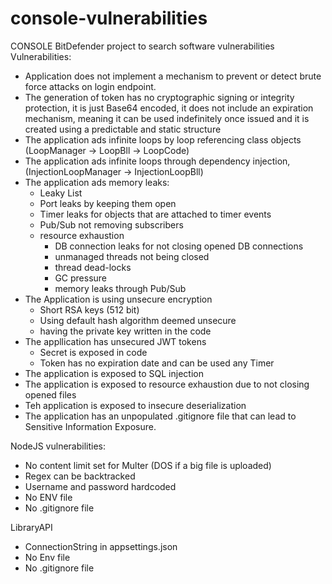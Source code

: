 # console-vulnerabilities
CONSOLE BitDefender project to search software vulnerabilities 
Vulnerabilities:
- Application does not implement a mechanism to prevent or detect brute force attacks on login endpoint.
- The generation of token has no cryptographic signing or integrity protection, it is just Base64 encoded, it does not include an expiration mechanism, meaning it can be used indefinitely once issued and it is created using a predictable and static structure
- The application ads infinite loops by loop referencing class objects (LoopManager -> LoopBll -> LoopCode)
- The application ads infinite loops through dependency injection, (InjectionLoopManager -> InjectionLoopBll)
- The application ads memory leaks: 
	- Leaky List
	- Port leaks by keeping them open
	- Timer leaks for objects that are attached to timer events
	- Pub/Sub not removing subscribers
	- resource exhaustion
		- DB connection leaks for not closing opened DB connections
		- unmanaged threads not being closed
		- thread dead-locks
		- GC pressure 
		- memory leaks through Pub/Sub
- The Application is using unsecure encryption
	- Short RSA keys (512 bit)
	- Using default hash algorithm deemed unsecure
	- having the private key written in the code
- The appllication has unsecured JWT tokens
	- Secret is exposed in code
	- Token has no expiration date and can be used any Timer
- The application is exposed to SQL injection
- The application is exposed to resource exhaustion due to not closing opened files
- Teh application is exposed to insecure deserialization
- The application has an unpopulated .gitignore file that can lead to Sensitive Information Exposure.


NodeJS vulnerabilities:

- No content limit set for Multer (DOS if a big file is uploaded)
- Regex can be backtracked
- Username and password hardcoded
- No ENV file
- No .gitignore file

LibraryAPI

- ConnectionString in appsettings.json
- No Env file
- No .gitignore file